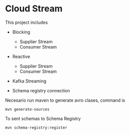 # Cloud Stream

This project includes
- Blocking
  - Supplier Stream 
  - Consumer Stream
- Reactive
    - Supplier Stream
    - Consumer Stream 

- Kafka Streaming 
- Schema registry connection

Necesario run maven to generate avro clases, command is 

```
mvn generate-sources
```

To sent schemas to Schema Registry
```
mvn schema-registry:register
```